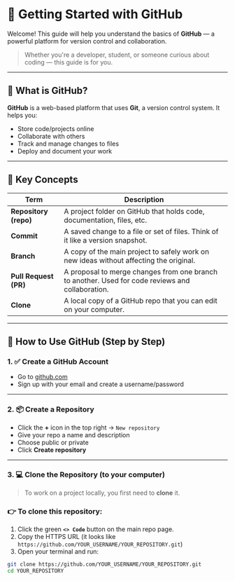 # 🧰 Getting Started with GitHub

Welcome! This guide will help you understand the basics of **GitHub** — a powerful platform for version control and collaboration.

> Whether you're a developer, student, or someone curious about coding — this guide is for you.

---

## 📌 What is GitHub?

**GitHub** is a web-based platform that uses **Git**, a version control system. It helps you:

- Store code/projects online
- Collaborate with others
- Track and manage changes to files
- Deploy and document your work

---

## 📁 Key Concepts

| Term           | Description |
|----------------|-------------|
| **Repository (repo)** | A project folder on GitHub that holds code, documentation, files, etc. |
| **Commit**     | A saved change to a file or set of files. Think of it like a version snapshot. |
| **Branch**     | A copy of the main project to safely work on new ideas without affecting the original. |
| **Pull Request (PR)** | A proposal to merge changes from one branch to another. Used for code reviews and collaboration. |
| **Clone**      | A local copy of a GitHub repo that you can edit on your computer. |

---

## 🚀 How to Use GitHub (Step by Step)

### 1. ✅ Create a GitHub Account
- Go to [github.com](https://github.com)
- Sign up with your email and create a username/password

---

### 2. 📦 Create a Repository
- Click the **+** icon in the top right → `New repository`
- Give your repo a name and description
- Choose public or private
- Click **Create repository**

---

### 3. 💻 Clone the Repository (to your computer)

> To work on a project locally, you first need to **clone** it.

### 👉 To clone this repository:

1. Click the green **`<> Code`** button on the main repo page.
2. Copy the HTTPS URL (it looks like `https://github.com/YOUR_USERNAME/YOUR_REPOSITORY.git`)
3. Open your terminal and run:

```bash
git clone https://github.com/YOUR_USERNAME/YOUR_REPOSITORY.git
cd YOUR_REPOSITORY
